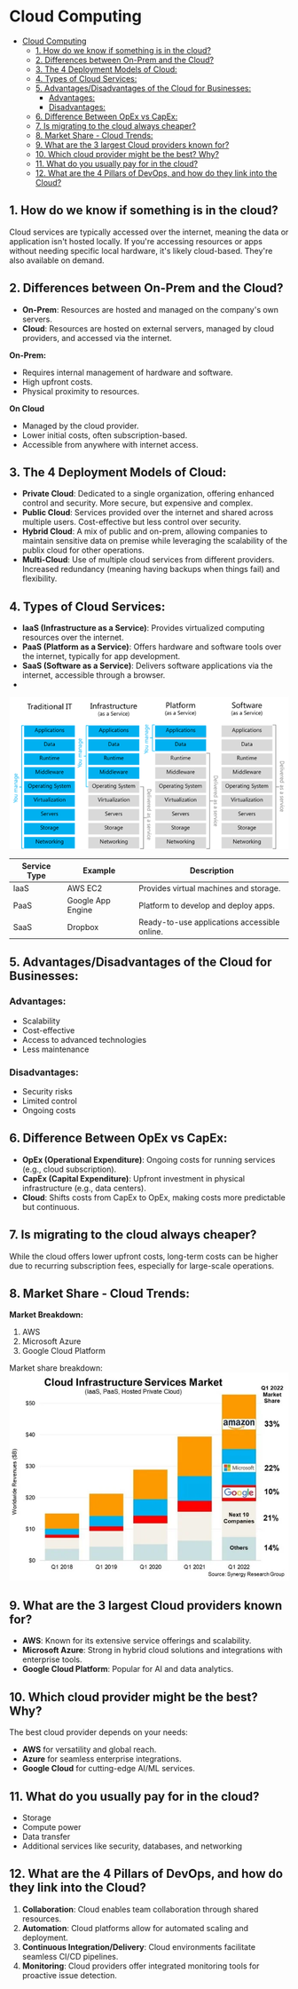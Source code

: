 # Cloud Computing
- [Cloud Computing](#cloud-computing)
  - [1. How do we know if something is in the cloud?](#1-how-do-we-know-if-something-is-in-the-cloud)
  - [2. Differences between On-Prem and the Cloud?](#2-differences-between-on-prem-and-the-cloud)
  - [3. The 4 Deployment Models of Cloud:](#3-the-4-deployment-models-of-cloud)
  - [4. Types of Cloud Services:](#4-types-of-cloud-services)
  - [5. Advantages/Disadvantages of the Cloud for Businesses:](#5-advantagesdisadvantages-of-the-cloud-for-businesses)
    - [Advantages:](#advantages)
    - [Disadvantages:](#disadvantages)
  - [6. Difference Between OpEx vs CapEx:](#6-difference-between-opex-vs-capex)
  - [7. Is migrating to the cloud always cheaper?](#7-is-migrating-to-the-cloud-always-cheaper)
  - [8. Market Share - Cloud Trends:](#8-market-share---cloud-trends)
  - [9. What are the 3 largest Cloud providers known for?](#9-what-are-the-3-largest-cloud-providers-known-for)
  - [10. Which cloud provider might be the best? Why?](#10-which-cloud-provider-might-be-the-best-why)
  - [11. What do you usually pay for in the cloud?](#11-what-do-you-usually-pay-for-in-the-cloud)
  - [12. What are the 4 Pillars of DevOps, and how do they link into the Cloud?](#12-what-are-the-4-pillars-of-devops-and-how-do-they-link-into-the-cloud)
 
## 1. How do we know if something is in the cloud?
Cloud services are typically accessed over the internet, meaning the data or application isn't hosted locally. If you're accessing resources or apps without needing specific local hardware, it's likely cloud-based. They're also available on demand. 
 
## 2. Differences between On-Prem and the Cloud?
- **On-Prem**: Resources are hosted and managed on the company's own servers.
- **Cloud**: Resources are hosted on external servers, managed by cloud providers, and accessed via the internet.
 
**On-Prem:**
- Requires internal management of hardware and software.
- High upfront costs. 
- Physical proximity to resources. 

**On Cloud**
- Managed by the cloud provider.
- Lower initial costs, often subscription-based.
- Accessible from anywhere with internet access.

 
## 3. The 4 Deployment Models of Cloud:
- **Private Cloud**: Dedicated to a single organization, offering enhanced control and security. More secure, but expensive and complex.
- **Public Cloud**: Services provided over the internet and shared across multiple users. Cost-effective but less control over security.
- **Hybrid Cloud**: A mix of public and on-prem, allowing companies to maintain sensitive data on premise while leveraging the scalability of the publix cloud for other operations.
- **Multi-Cloud**: Use of multiple cloud services from different providers. Increased redundancy (meaning having backups when things fail) and flexibility.
 
## 4. Types of Cloud Services:
- **IaaS (Infrastructure as a Service)**: Provides virtualized computing resources over the internet.
- **PaaS (Platform as a Service)**: Offers hardware and software tools over the internet, typically for app development.
- **SaaS (Software as a Service)**: Delivers software applications via the internet, accessible through a browser.
- 
![Cloud Service Models](image-3.png)

| Service **Type** | **Example** | **Description** |
| ------------ | ------- | ----------- |
| IaaS | AWS EC2 | Provides virtual machines and storage. |
| PaaS | Google App Engine | Platform to develop and deploy apps. |
| SaaS | Dropbox | Ready-to-use applications accessible online. |
 
## 5. Advantages/Disadvantages of the Cloud for Businesses:
 
### Advantages:
- Scalability
- Cost-effective
- Access to advanced technologies
- Less maintenance
 
### Disadvantages:
- Security risks
- Limited control
- Ongoing costs
 
## 6. Difference Between OpEx vs CapEx:
- **OpEx (Operational Expenditure)**: Ongoing costs for running services (e.g., cloud subscription).
- **CapEx (Capital Expenditure)**: Upfront investment in physical infrastructure (e.g., data centers).
- **Cloud**: Shifts costs from CapEx to OpEx, making costs more predictable but continuous.
 
## 7. Is migrating to the cloud always cheaper?
While the cloud offers lower upfront costs, long-term costs can be higher due to recurring subscription fees, especially for large-scale operations.
 
## 8. Market Share - Cloud Trends:
 
**Market Breakdown:**
1. AWS
2. Microsoft Azure
3. Google Cloud Platform
 
Market share breakdown:
![market breakdown azure vs google vs microsoft](image.png)
 
## 9. What are the 3 largest Cloud providers known for?
 
- **AWS**: Known for its extensive service offerings and scalability.
- **Microsoft Azure**: Strong in hybrid cloud solutions and integrations with enterprise tools.
- **Google Cloud Platform**: Popular for AI and data analytics.
 
## 10. Which cloud provider might be the best? Why?
The best cloud provider depends on your needs:
- **AWS** for versatility and global reach.
- **Azure** for seamless enterprise integrations.
- **Google Cloud** for cutting-edge AI/ML services.
 
## 11. What do you usually pay for in the cloud?
- Storage
- Compute power
- Data transfer
- Additional services like security, databases, and networking
 
## 12. What are the 4 Pillars of DevOps, and how do they link into the Cloud?
1. **Collaboration**: Cloud enables team collaboration through shared resources.
2. **Automation**: Cloud platforms allow for automated scaling and deployment.
3. **Continuous Integration/Delivery**: Cloud environments facilitate seamless CI/CD pipelines.
4. **Monitoring**: Cloud providers offer integrated monitoring tools for proactive issue detection.